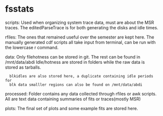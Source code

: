 fsstats
=======

scripts: Used when organizing system trace data, must are about the MSR traces.
         The editedParseTrace is for both generating the disks and idle times. 

rfiles: The ones that remained useful over the semester are kept here. The 
        manually generated cdf scripts all take input from terminal, can be run
        with the lowercase r command.
         
data: Only filehotness can be stored in git. The rest can be found in
      /mnt/data/abdi Idle/hotness are stored in folders while the raw data is 
      stored as tarballs.

      blkidles are also stored here, a duplicate containing idle periods for
      blk data smalller regions can also be found on /mnt/data/abdi 

processed: Folder contains any data collected through rfiles or awk scripts.
           All are text data containing summaries of fits or traces(mostly MSR)

plots: The final set of plots and some example fits are stored here. 

